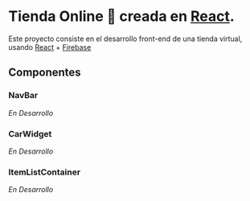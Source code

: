 # Tienda Online :shopping_cart: creada en [React](https://reactjs.org/).

Este proyecto consiste en el desarrollo front-end de una tienda virtual, usando [React](https://reactjs.org/) + [Firebase](https://firebase.google.com/)

## Componentes

### NavBar
 *En Desarrollo*
### CarWidget
 *En Desarrollo*
### ItemListContainer
 *En Desarrollo*